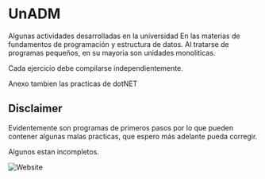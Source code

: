 # UnADM
Algunas actividades desarrolladas en la universidad
En las materias de fundamentos de programación y estructura de datos.
Al tratarse de programas pequeños, en su mayoria son unidades monoliticas.

Cada ejercicio debe compilarse independientemente.

Anexo tambien las practicas de dotNET

## Disclaimer
Evidentemente son programas de primeros pasos por lo que pueden contener 
algunas malas practicas, que espero más adelante pueda corregir.

Algunos estan incompletos.

![Website](https://img.shields.io/website?down_color=darkolivegreen&down_message=UnADM%C3%A9xico&label=Oficial&style=plastic&url=https%3A%2F%2Funadmexico.mx%2F)